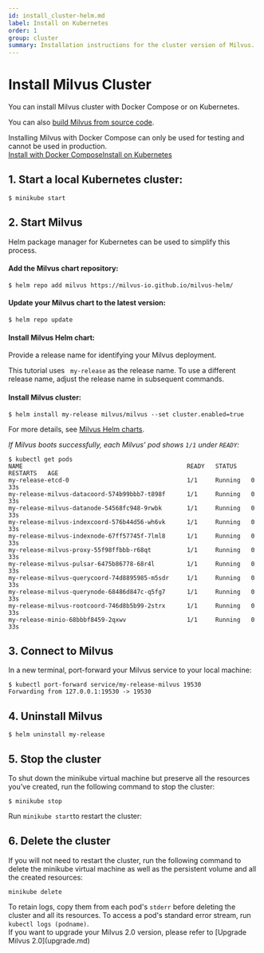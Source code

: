 ```yaml
---
id: install_cluster-helm.md
label: Install on Kubernetes
order: 1
group: cluster
summary: Installation instructions for the cluster version of Milvus.
---
```


# Install Milvus Cluster

You can install Milvus cluster with Docker Compose or on Kubernetes.

You can also [build Milvus from source code](https://github.com/milvus-io/milvus#to-start-developing-milvus).

<div class="alert note">
Installing Milvus with Docker Compose can only be used for testing and cannot be used in production.
</div>

<div class="tab-wrapper"><a href="install_cluster-docker.md" class=''>Install with Docker Compose</a><a href="install_cluster-helm.md" class='active '>Install on Kubernetes</a></div>


## 1. Start a local Kubernetes cluster:
```
$ minikube start
```

## 2. Start Milvus
<div class="alert note">
Helm package manager for Kubernetes can be used to simplify this process.
</div>

#### Add the Milvus chart repository:
```
$ helm repo add milvus https://milvus-io.github.io/milvus-helm/
```

#### Update your Milvus chart to the latest version: 
```
$ helm repo update
```

#### Install Milvus Helm chart:
Provide a release name for identifying your Milvus deployment.

<div class="alert note">
This tutorial uses <code> my-release</code> as the release name. To use a different release name, adjust the release name in subsequent commands.
</div>

#### Install Milvus cluster:
```
$ helm install my-release milvus/milvus --set cluster.enabled=true
```
<div class="alert note"> 
For more details, see <a href="https://artifacthub.io/packages/helm/milvus/milvus">Milvus Helm charts</a>.
</div>

*If Milvus boots successfully, each Milvus’ pod shows `1/1` under `READY`:*
```
$ kubectl get pods
NAME                                              READY   STATUS    RESTARTS   AGE
my-release-etcd-0                                 1/1     Running   0          33s
my-release-milvus-datacoord-574b99bbb7-t898f      1/1     Running   0          33s
my-release-milvus-datanode-54568fc948-9rwbk       1/1     Running   0          33s
my-release-milvus-indexcoord-576b44d56-wh6vk      1/1     Running   0          33s
my-release-milvus-indexnode-67ff57745f-7lml8      1/1     Running   0          33s
my-release-milvus-proxy-55f98ffbbb-r68qt          1/1     Running   0          33s
my-release-milvus-pulsar-6475b86778-68r4l         1/1     Running   0          33s
my-release-milvus-querycoord-74d8895985-m5sdr     1/1     Running   0          33s
my-release-milvus-querynode-68486d847c-q5fg7      1/1     Running   0          33s
my-release-milvus-rootcoord-746d8b5b99-2strx      1/1     Running   0          33s
my-release-minio-68bbbf8459-2qxwv                 1/1     Running   0          33s
```

## 3. Connect to Milvus
In a new terminal, port-forward your Milvus service to your local machine:
```
$ kubectl port-forward service/my-release-milvus 19530
Forwarding from 127.0.0.1:19530 -> 19530
```

## 4. Uninstall Milvus
```
$ helm uninstall my-release
```

## 5. Stop the cluster
To shut down the minikube virtual machine but preserve all the resources you’ve created, run the following command to stop the cluster:
```
$ minikube stop
```
<div class="alert note">
Run <code>minikube start</code>to restart the cluster:
</div>

## 6. Delete the cluster
If you will not need to restart the cluster, run the following command to delete the minikube virtual machine as well as the persistent volume and all the created resources:
```
minikube delete
```

<div class="alert note">
To retain logs,  copy them from each pod's <code>stderr</code> before deleting the cluster and all its resources. To access a pod's standard error stream, run <code>kubectl logs (podname)</code>.


</br>

<div class="alert note">
If you want to upgrade your Milvus 2.0 version, please refer to [Upgrade Milvus 2.0](upgrade.md)
</div>
